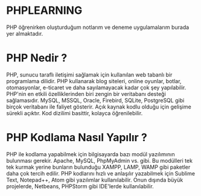 # PHPLEARNING
PHP öğrenirken oluşturduğum notlarım ve deneme uygulamalarım burada yer almaktadır.

# PHP Nedir ?
PHP, sunucu taraflı iletişimi sağlamak için kullanılan web tabanlı bir programlama dilidir.
PHP kullanarak blog siteleri, online oyunlar, botlar, otomasyonlar, e-ticaret ve daha sayılamayacak kadar çok şey yapılabilir.
PHP'nin en etkili özelliklerinden biri zengin bir veritabanı desteği sağlamasıdır. MySQL, MSSQL, Oracle, Firebird, SQLite, PostgreSQL gibi birçok veritabanı ile faliyet gösterir.
Açık kaynak kodlu olduğu için gelişime sürekli açıktır.
Kod dizilimi basittir, kolayca öğrenilebilir.
# PHP Kodlama Nasıl Yapılır ?
PHP ile kodlama yapabilmek için bilgisayarda bazı modül yazılımının bulunması gerekir. Apache, MySQL, PhpMyAdmin vs. gibi. Bu modülleri tek tek kurmak yerine bunların bulunduğu XAMPP, LAMP, WAMP gibi paketler daha çok tercih edilir.
PHP kodlarını hızlı ve anlaşılır yazabilmek için Sublime Text, Notepad++, Atom gibi yazılımlar kullanılabilir. Onun dışında büyük projelerde, Netbeans, PHPStorm gibi IDE'lerde kullanılabilir.
